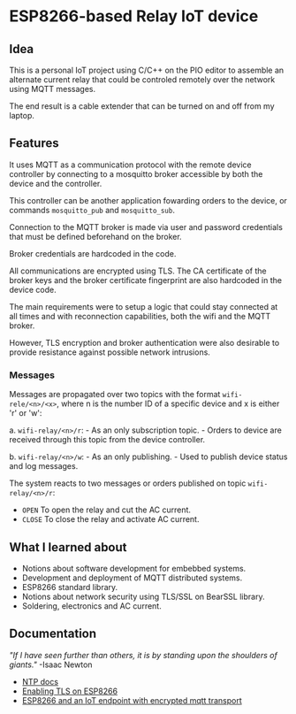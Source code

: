 # ESP8266-based Relay IoT device 

## Idea 

This is a personal IoT project using C/C++ on the PIO editor to assemble an alternate current relay that could be controled remotely over the network using MQTT messages.

The end result is a cable extender that can be turned on and off from my laptop.

## Features

It uses MQTT as a communication protocol with the remote device controller by connecting to a mosquitto broker accessible by both the device and the controller. 

This controller can be another application fowarding orders to the device, or commands `mosquitto_pub` and `mosquitto_sub`. 

Connection to the MQTT broker is made via user and password credentials that must be defined beforehand on the broker. 

Broker credentials are hardcoded in the code.

All communications are encrypted using TLS. The CA certificate of the broker keys and the broker certificate fingerprint are also hardcoded in the device code. 

The main requirements were to setup a logic that could stay connected at all times and with reconnection capabilities, both the wifi and the MQTT broker. 

However, TLS encryption and broker authentication were also desirable to provide resistance against possible network intrusions. 

### Messages

Messages are propagated over two topics with the format ```wifi-rele/<n>/<x>```, where n is the number ID of a specific device and x is either 'r' or 'w': 

a. ```wifi-relay/<n>/r```: 
    - As an only subscription topic. 
    - Orders to device are received through this topic from the device controller. 

b. ```wifi-relay/<n>/w```:
    - As an only publishing. 
    - Used to publish device status and log messages. 

The system reacts to two messages or orders published on topic ```wifi-relay/<n>/r```:
- `OPEN` To open the relay and cut the AC current. 
- `CLOSE` To close the relay and activate AC current. 

## What I learned about

- Notions about software development for embebbed systems. 
- Development and deployment of MQTT distributed systems.  
- ESP8266 standard library. 
- Notions about network security using TLS/SSL on BearSSL library.  
- Soldering, electronics and AC current.

## Documentation 

*"If I have seen further than others, it is by standing upon the shoulders of giants."* 
-Isaac Newton

- [NTP docs](https://lastminuteengineers.com/esp8266-ntp-server-date-time-tutorial/)
- [Enabling TLS on ESP8266](https://raphberube.com/blog/2019/02/18/Making-the-ESP8266-work-with-AWS-IoT.html)
- [ESP8266 and an IoT endpoint with encrypted mqtt transport](https://blog.thewalr.us/2019/03/27/using-esp8266-as-an-iot-endpoint-with-encrypted-mqtt-transport/)

